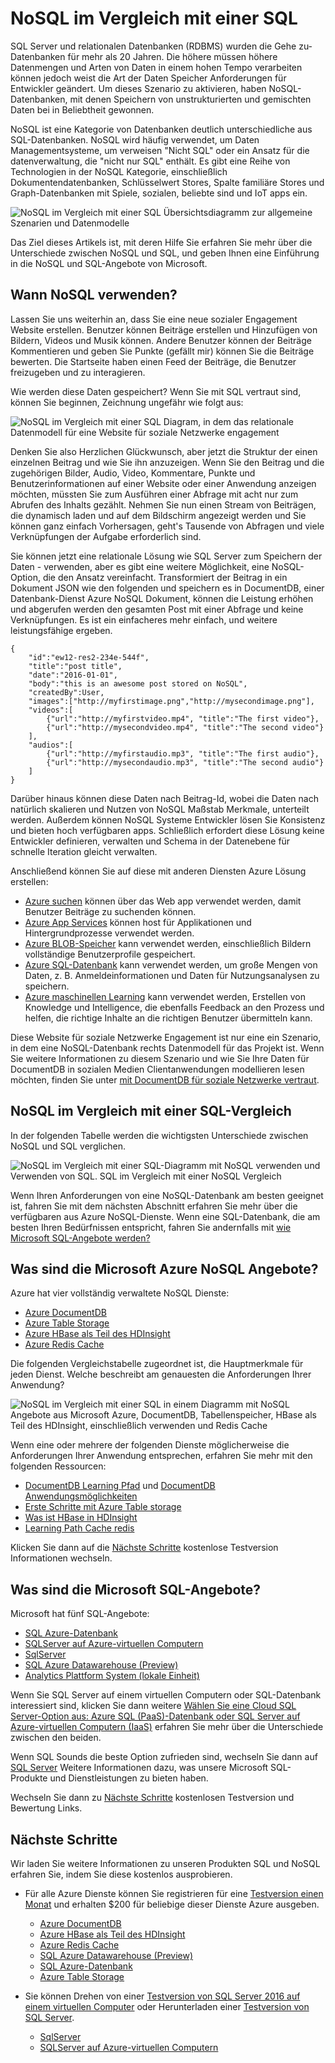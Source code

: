 <properties
    pageTitle="Verwenden von NoSQL im Vergleich mit einer SQL | Microsoft Azure"
    description="Vergleichen Sie die Vorteile von NoSQL nicht relationalen Lösungen im Vergleich zu SQL-Lösungen. Erfahren Sie, ob eine der Dienste von Microsoft Azure NoSQL oder SQL Server am besten Ihrem Szenario passt."
    keywords="NoSQL im Vergleich mit einer Sql, NoSQL, Sql im Vergleich mit einer Nosql verwenden"
    services="documentdb"
    documentationCenter=""
    authors="mimig1"
    manager="jhubbard"
    editor=""/>

<tags
    ms.service="documentdb"
    ms.workload="data-services"
    ms.tgt_pltfrm="na"
    ms.devlang="dotnet"
    ms.topic="article" 
    ms.date="06/24/2016"
    ms.author="mimig"/>

# <a name="nosql-vs-sql"></a>NoSQL im Vergleich mit einer SQL

SQL Server und relationalen Datenbanken (RDBMS) wurden die Gehe zu-Datenbanken für mehr als 20 Jahren. Die höhere müssen höhere Datenmengen und Arten von Daten in einem hohen Tempo verarbeiten können jedoch weist die Art der Daten Speicher Anforderungen für Entwickler geändert. Um dieses Szenario zu aktivieren, haben NoSQL-Datenbanken, mit denen Speichern von unstrukturierten und gemischten Daten bei in Beliebtheit gewonnen. 

NoSQL ist eine Kategorie von Datenbanken deutlich unterschiedliche aus SQL-Datenbanken. NoSQL wird häufig verwendet, um Daten Managementsysteme, um verweisen "Nicht SQL" oder ein Ansatz für die datenverwaltung, die "nicht nur SQL" enthält. Es gibt eine Reihe von Technologien in der NoSQL Kategorie, einschließlich Dokumentendatenbanken, Schlüsselwert Stores, Spalte familiäre Stores und Graph-Datenbanken mit Spiele, sozialen, beliebte sind und IoT apps ein.

![NoSQL im Vergleich mit einer SQL Übersichtsdiagramm zur allgemeine Szenarien und Datenmodelle](./media/documentdb-nosql-vs-sql/nosql-vs-sql-overview.png)

Das Ziel dieses Artikels ist, mit deren Hilfe Sie erfahren Sie mehr über die Unterschiede zwischen NoSQL und SQL, und geben Ihnen eine Einführung in die NoSQL und SQL-Angebote von Microsoft.  

## <a name="when-to-use-nosql"></a>Wann NoSQL verwenden?

Lassen Sie uns weiterhin an, dass Sie eine neue sozialer Engagement Website erstellen. Benutzer können Beiträge erstellen und Hinzufügen von Bildern, Videos und Musik können. Andere Benutzer können der Beiträge Kommentieren und geben Sie Punkte (gefällt mir) können Sie die Beiträge bewerten. Die Startseite haben einen Feed der Beiträge, die Benutzer freizugeben und zu interagieren. 

Wie werden diese Daten gespeichert? Wenn Sie mit SQL vertraut sind, können Sie beginnen, Zeichnung ungefähr wie folgt aus:

![NoSQL im Vergleich mit einer SQL Diagram, in dem das relationale Datenmodell für eine Website für soziale Netzwerke engagement](./media/documentdb-nosql-vs-sql/nosql-vs-sql-social.png)

Denken Sie also Herzlichen Glückwunsch, aber jetzt die Struktur der einen einzelnen Beitrag und wie Sie ihn anzuzeigen. Wenn Sie den Beitrag und die zugehörigen Bilder, Audio, Video, Kommentare, Punkte und Benutzerinformationen auf einer Website oder einer Anwendung anzeigen möchten, müssten Sie zum Ausführen einer Abfrage mit acht nur zum Abrufen des Inhalts gezählt. Nehmen Sie nun einen Stream von Beiträgen, die dynamisch laden und auf dem Bildschirm angezeigt werden und Sie können ganz einfach Vorhersagen, geht's Tausende von Abfragen und viele Verknüpfungen der Aufgabe erforderlich sind.

Sie können jetzt eine relationale Lösung wie SQL Server zum Speichern der Daten - verwenden, aber es gibt eine weitere Möglichkeit, eine NoSQL-Option, die den Ansatz vereinfacht. Transformiert der Beitrag in ein Dokument JSON wie den folgenden und speichern es in DocumentDB, einer Datenbank-Dienst Azure NoSQL Dokument, können die Leistung erhöhen und abgerufen werden den gesamten Post mit einer Abfrage und keine Verknüpfungen. Es ist ein einfacheres mehr einfach, und weitere leistungsfähige ergeben.

    {
        "id":"ew12-res2-234e-544f",
        "title":"post title",
        "date":"2016-01-01",
        "body":"this is an awesome post stored on NoSQL",
        "createdBy":User,
        "images":["http://myfirstimage.png","http://mysecondimage.png"],
        "videos":[
            {"url":"http://myfirstvideo.mp4", "title":"The first video"},
            {"url":"http://mysecondvideo.mp4", "title":"The second video"}
        ],
        "audios":[
            {"url":"http://myfirstaudio.mp3", "title":"The first audio"},
            {"url":"http://mysecondaudio.mp3", "title":"The second audio"}
        ]
    }

Darüber hinaus können diese Daten nach Beitrag-Id, wobei die Daten nach natürlich skalieren und Nutzen von NoSQL Maßstab Merkmale, unterteilt werden. Außerdem können NoSQL Systeme Entwickler lösen Sie Konsistenz und bieten hoch verfügbaren apps.  Schließlich erfordert diese Lösung keine Entwickler definieren, verwalten und Schema in der Datenebene für schnelle Iteration gleicht verwalten.

Anschließend können Sie auf diese mit anderen Diensten Azure Lösung erstellen:

- [Azure suchen](https://azure.microsoft.com/services/search/) können über das Web app verwendet werden, damit Benutzer Beiträge zu suchenden können.
- [Azure App Services](https://azure.microsoft.com/services/app-service/) können host für Applikationen und Hintergrundprozesse verwendet werden.
- [Azure BLOB-Speicher](https://azure.microsoft.com/services/storage/) kann verwendet werden, einschließlich Bildern vollständige Benutzerprofile gespeichert.
- [Azure SQL-Datenbank](https://azure.microsoft.com/services/sql-database/) kann verwendet werden, um große Mengen von Daten, z. B. Anmeldeinformationen und Daten für Nutzungsanalysen zu speichern.
- [Azure maschinellen Learning](https://azure.microsoft.com/services/machine-learning/) kann verwendet werden, Erstellen von Knowledge und Intelligence, die ebenfalls Feedback an den Prozess und helfen, die richtige Inhalte an die richtigen Benutzer übermitteln kann.

Diese Website für soziale Netzwerke Engagement ist nur eine ein Szenario, in dem eine NoSQL-Datenbank rechts Datenmodell für das Projekt ist. Wenn Sie weitere Informationen zu diesem Szenario und wie Sie Ihre Daten für DocumentDB in sozialen Medien Clientanwendungen modellieren lesen möchten, finden Sie unter [mit DocumentDB für soziale Netzwerke vertraut](documentdb-social-media-apps.md). 

## <a name="nosql-vs-sql-comparison"></a>NoSQL im Vergleich mit einer SQL-Vergleich

In der folgenden Tabelle werden die wichtigsten Unterschiede zwischen NoSQL und SQL verglichen. 

![NoSQL im Vergleich mit einer SQL-Diagramm mit NoSQL verwenden und Verwenden von SQL. SQL im Vergleich mit einer NoSQL Vergleich](./media/documentdb-nosql-vs-sql/nosql-vs-sql-comparison.png)

Wenn Ihren Anforderungen von eine NoSQL-Datenbank am besten geeignet ist, fahren Sie mit dem nächsten Abschnitt erfahren Sie mehr über die verfügbaren aus Azure NoSQL-Dienste. Wenn eine SQL-Datenbank, die am besten Ihren Bedürfnissen entspricht, fahren Sie andernfalls mit [wie Microsoft SQL-Angebote werden?](#what-are-the-microsoft-sql-offerings)

## <a name="what-are-the-microsoft-azure-nosql-offerings"></a>Was sind die Microsoft Azure NoSQL Angebote?

Azure hat vier vollständig verwaltete NoSQL Dienste: 

- [Azure DocumentDB](https://azure.microsoft.com/services/documentdb/)
- [Azure Table Storage](https://azure.microsoft.com/services/storage/)
- [Azure HBase als Teil des HDInsight](https://azure.microsoft.com/services/hdinsight/)
- [Azure Redis Cache](https://azure.microsoft.com/services/cache/)

Die folgenden Vergleichstabelle zugeordnet ist, die Hauptmerkmale für jeden Dienst. Welche beschreibt am genauesten die Anforderungen Ihrer Anwendung? 

![NoSQL im Vergleich mit einer SQL in einem Diagramm mit NoSQL Angebote aus Microsoft Azure, DocumentDB, Tabellenspeicher, HBase als Teil des HDInsight, einschließlich verwenden und Redis Cache](./media/documentdb-nosql-vs-sql/nosql-vs-sql-documentdb-storage-hbase-hdinsight-redis-cache.png)

Wenn eine oder mehrere der folgenden Dienste möglicherweise die Anforderungen Ihrer Anwendung entsprechen, erfahren Sie mehr mit den folgenden Ressourcen: 

- [DocumentDB Learning Pfad](https://azure.microsoft.com/documentation/learning-paths/documentdb/) und [DocumentDB Anwendungsmöglichkeiten](documentdb-use-cases.md)
- [Erste Schritte mit Azure Table storage](../storage/storage-dotnet-how-to-use-tables.md)
- [Was ist HBase in HDInsight](../hdinsight/hdinsight-hbase-overview.md)
- [Learning Path Cache redis](https://azure.microsoft.com/documentation/learning-paths/redis-cache/)

Klicken Sie dann auf die [Nächste Schritte](#next-steps) kostenlose Testversion Informationen wechseln.

## <a name="what-are-the-microsoft-sql-offerings"></a>Was sind die Microsoft SQL-Angebote?

Microsoft hat fünf SQL-Angebote: 

- [SQL Azure-Datenbank](https://azure.microsoft.com/services/sql-database/)
- [SQLServer auf Azure-virtuellen Computern](https://azure.microsoft.com/services/virtual-machines/sql-server/)
- [SqlServer](https://www.microsoft.com/server-cloud/products/sql-server-2016/)
- [SQL Azure Datawarehouse (Preview)](https://azure.microsoft.com/services/sql-data-warehouse/)
- [Analytics Plattform System (lokale Einheit)](https://www.microsoft.com/en-us/server-cloud/products/analytics-platform-system/)

Wenn Sie SQL Server auf einem virtuellen Computern oder SQL-Datenbank interessiert sind, klicken Sie dann weitere [Wählen Sie eine Cloud SQL Server-Option aus: Azure SQL (PaaS)-Datenbank oder SQL Server auf Azure-virtuellen Computern (IaaS)](../sql-database/sql-database-paas-vs-sql-server-iaas.md) erfahren Sie mehr über die Unterschiede zwischen den beiden.

Wenn SQL Sounds die beste Option zufrieden sind, wechseln Sie dann auf [SQL Server](https://www.microsoft.com/server-cloud/products/) Weitere Informationen dazu, was unsere Microsoft SQL-Produkte und Dienstleistungen zu bieten haben.

Wechseln Sie dann zu [Nächste Schritte](#next-steps) kostenlosen Testversion und Bewertung Links.

## <a name="next-steps"></a>Nächste Schritte

Wir laden Sie weitere Informationen zu unseren Produkten SQL und NoSQL erfahren Sie, indem Sie diese kostenlos ausprobieren. 

- Für alle Azure Dienste können Sie registrieren für eine [Testversion einen Monat](https://azure.microsoft.com/pricing/free-trial/) und erhalten $200 für beliebige dieser Dienste Azure ausgeben.
    - [Azure DocumentDB](https://azure.microsoft.com/services/documentdb/)
    - [Azure HBase als Teil des HDInsight](https://azure.microsoft.com/services/hdinsight/)
    - [Azure Redis Cache](https://azure.microsoft.com/services/cache/)
    - [SQL Azure Datawarehouse (Preview)](https://azure.microsoft.com/services/sql-data-warehouse/)
    - [SQL Azure-Datenbank](https://azure.microsoft.com/services/sql-database/)
    - [Azure Table Storage](https://azure.microsoft.com/services/storage/)

- Sie können Drehen von einer [Testversion von SQL Server 2016 auf einem virtuellen Computer](https://azure.microsoft.com/marketplace/partners/microsoft/sqlserver2016ctp33evaluationwindowsserver2012r2/) oder Herunterladen einer [Testversion von SQL Server](https://www.microsoft.com/en-us/evalcenter/evaluate-sql-server-2016).
    - [SqlServer](https://www.microsoft.com/server-cloud/products/sql-server-2016/)
    - [SQLServer auf Azure-virtuellen Computern](https://azure.microsoft.com/services/virtual-machines/sql-server/)

